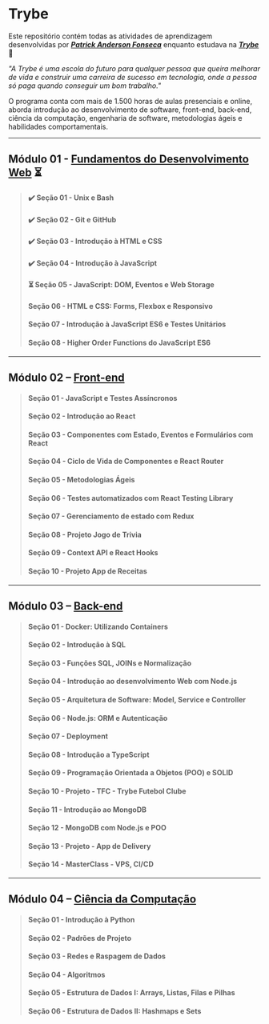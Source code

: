 # Trybe

Este repositório contém todas as atividades de aprendizagem desenvolvidas por _[**Patrick Anderson Fonseca**](https://www.linkedin.com/in/PatrickFonseca/)_ enquanto estudava na [***Trybe***](https://www.betrybe.com/) :rocket:

_"A Trybe é uma escola do futuro para qualquer pessoa que queira melhorar de vida e construir uma carreira de sucesso em tecnologia, onde a pessoa só paga quando conseguir um bom trabalho."_

O programa conta com mais de 1.500 horas de aulas presenciais e online, aborda introdução ao desenvolvimento de software, front-end, back-end, ciência da computação, engenharia de software, metodologias ágeis e habilidades comportamentais.

----

## Módulo 01 - [Fundamentos do Desenvolvimento Web](https://github.com/PFonsecaFV/trybe-exercicios/tree/main/m1-fundamentos) :hourglass_flowing_sand:

> #### :heavy_check_mark: Seção 01 - Unix e Bash
> #### :heavy_check_mark: Seção 02 - Git e GitHub 
> #### :heavy_check_mark: Seção 03 - Introdução à HTML e CSS
> #### :heavy_check_mark: Seção 04 - Introdução à JavaScript
> #### :hourglass_flowing_sand: Seção 05 - JavaScript: DOM, Eventos e Web Storage
> #### Seção 06 - HTML e CSS: Forms, Flexbox e Responsivo
> #### Seção 07 - Introdução à JavaScript ES6 e Testes Unitários
> #### Seção 08 - Higher Order Functions do JavaScript ES6

----

## Módulo 02 – [Front-end](https://github.com/PFonsecaFV/trybe-exercicios/tree/main/m2-front-end)

> #### Seção 01 - JavaScript e Testes Assíncronos
> #### Seção 02 - Introdução ao React
> #### Seção 03 - Componentes com Estado, Eventos e Formulários com React
> #### Seção 04 - Ciclo de Vida de Componentes e React Router
> #### Seção 05 - Metodologias Ágeis
> #### Seção 06 - Testes automatizados com React Testing Library
> #### Seção 07 - Gerenciamento de estado com Redux
> #### Seção 08 - Projeto Jogo de Trivia
> #### Seção 09 - Context API e React Hooks
> #### Seção 10 - Projeto App de Receitas

----

## Módulo 03 – [Back-end](https://github.com/PFonsecaFV/trybe-exercicios/tree/main/m3-back-end)

> #### Seção 01 - Docker: Utilizando Containers
> #### Seção 02 - Introdução à SQL
> #### Seção 03 - Funções SQL, JOINs e Normalização
> #### Seção 04 - Introdução ao desenvolvimento Web com Node.js
> #### Seção 05 - Arquitetura de Software: Model, Service e Controller
> #### Seção 06 - Node.js: ORM e Autenticação
> #### Seção 07 - Deployment
> #### Seção 08 - Introdução a TypeScript
> #### Seção 09 - Programação Orientada a Objetos (POO) e SOLID
> #### Seção 10 - Projeto - TFC - Trybe Futebol Clube
> #### Seção 11 - Introdução ao MongoDB
> #### Seção 12 - MongoDB com Node.js e POO
> #### Seção 13 - Projeto - App de Delivery
> #### Seção 14 - MasterClass - VPS, CI/CD

----

## Módulo 04 – [Ciência da Computação](https://github.com/PFonsecaFV/trybe-exercicios/tree/main/m4-ciencia-da-computacao)

> #### Seção 01 - Introdução à Python
> #### Seção 02 - Padrões de Projeto
> #### Seção 03 - Redes e Raspagem de Dados
> #### Seção 04 - Algoritmos
> #### Seção 05 - Estrutura de Dados I: Arrays, Listas, Filas e Pilhas
> #### Seção 06 - Estrutura de Dados II: Hashmaps e Sets
